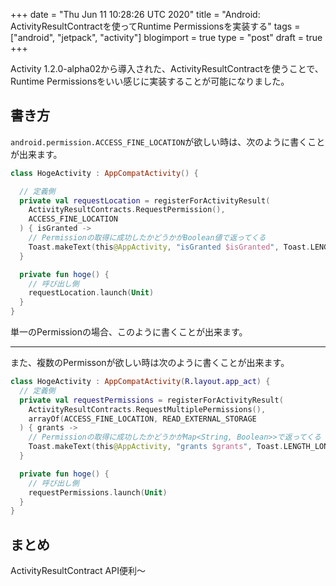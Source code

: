 +++
date = "Thu Jun 11 10:28:26 UTC 2020"
title = "Android: ActivityResultContractを使ってRuntime Permissionsを実装する"
tags = ["android", "jetpack", "activity"]
blogimport = true
type = "post"
draft = true
+++

Activity 1.2.0-alpha02から導入された、ActivityResultContractを使うことで、Runtime Permissionsをいい感じに実装することが可能になりました。

## 書き方

`android.permission.ACCESS_FINE_LOCATION`が欲しい時は、次のように書くことが出来ます。

```kotlin
class HogeActivity : AppCompatActivity() {

  // 定義側
  private val requestLocation = registerForActivityResult(
    ActivityResultContracts.RequestPermission(),
    ACCESS_FINE_LOCATION
  ) { isGranted ->
    // Permissionの取得に成功したかどうかがBoolean値で返ってくる
    Toast.makeText(this@AppActivity, "isGranted $isGranted", Toast.LENGTH_LONG).show()
  }

  private fun hoge() {
    // 呼び出し側
    requestLocation.launch(Unit)
  }
}
```

単一のPermissionの場合、このように書くことが出来ます。

---

また、複数のPermissonが欲しい時は次のように書くことが出来ます。

```kotlin
class HogeActivity : AppCompatActivity(R.layout.app_act) {
  // 定義側
  private val requestPermissions = registerForActivityResult(
    ActivityResultContracts.RequestMultiplePermissions(),
    arrayOf(ACCESS_FINE_LOCATION, READ_EXTERNAL_STORAGE
  ) { grants ->
    // Permissionの取得に成功したかどうかがMap<String, Boolean>>で返ってくる
    Toast.makeText(this@AppActivity, "grants $grants", Toast.LENGTH_LONG).show()
  }

  private fun hoge() {
    // 呼び出し側
    requestPermissions.launch(Unit)
  }
}
```

## まとめ

ActivityResultContract API便利〜
